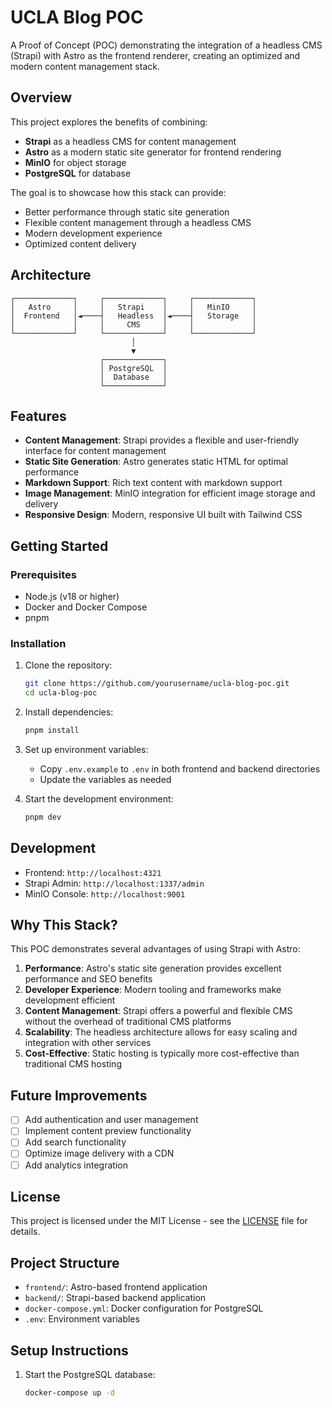 # UCLA Blog POC

A Proof of Concept (POC) demonstrating the integration of a headless CMS (Strapi) with Astro as the frontend renderer, creating an optimized and modern content management stack.

## Overview

This project explores the benefits of combining:

- **Strapi** as a headless CMS for content management
- **Astro** as a modern static site generator for frontend rendering
- **MinIO** for object storage
- **PostgreSQL** for database

The goal is to showcase how this stack can provide:

- Better performance through static site generation
- Flexible content management through a headless CMS
- Modern development experience
- Optimized content delivery

## Architecture

```
┌─────────────┐     ┌─────────────┐     ┌─────────────┐
│   Astro     │     │   Strapi    │     │   MinIO     │
│  Frontend   │◄────┤   Headless  │◄────┤   Storage   │
│             │     │     CMS     │     │             │
└─────────────┘     └─────────────┘     └─────────────┘
                           │
                           ▼
                    ┌─────────────┐
                    │ PostgreSQL  │
                    │  Database   │
                    └─────────────┘
```

## Features

- **Content Management**: Strapi provides a flexible and user-friendly interface for content management
- **Static Site Generation**: Astro generates static HTML for optimal performance
- **Markdown Support**: Rich text content with markdown support
- **Image Management**: MinIO integration for efficient image storage and delivery
- **Responsive Design**: Modern, responsive UI built with Tailwind CSS

## Getting Started

### Prerequisites

- Node.js (v18 or higher)
- Docker and Docker Compose
- pnpm

### Installation

1. Clone the repository:

   ```bash
   git clone https://github.com/yourusername/ucla-blog-poc.git
   cd ucla-blog-poc
   ```

2. Install dependencies:

   ```bash
   pnpm install
   ```

3. Set up environment variables:

   - Copy `.env.example` to `.env` in both frontend and backend directories
   - Update the variables as needed

4. Start the development environment:
   ```bash
   pnpm dev
   ```

## Development

- Frontend: `http://localhost:4321`
- Strapi Admin: `http://localhost:1337/admin`
- MinIO Console: `http://localhost:9001`

## Why This Stack?

This POC demonstrates several advantages of using Strapi with Astro:

1. **Performance**: Astro's static site generation provides excellent performance and SEO benefits
2. **Developer Experience**: Modern tooling and frameworks make development efficient
3. **Content Management**: Strapi offers a powerful and flexible CMS without the overhead of traditional CMS platforms
4. **Scalability**: The headless architecture allows for easy scaling and integration with other services
5. **Cost-Effective**: Static hosting is typically more cost-effective than traditional CMS hosting

## Future Improvements

- [ ] Add authentication and user management
- [ ] Implement content preview functionality
- [ ] Add search functionality
- [ ] Optimize image delivery with a CDN
- [ ] Add analytics integration

## License

This project is licensed under the MIT License - see the [LICENSE](LICENSE) file for details.

## Project Structure

- `frontend/`: Astro-based frontend application
- `backend/`: Strapi-based backend application
- `docker-compose.yml`: Docker configuration for PostgreSQL
- `.env`: Environment variables

## Setup Instructions

1. Start the PostgreSQL database:

   ```bash
   docker-compose up -d
   ```
